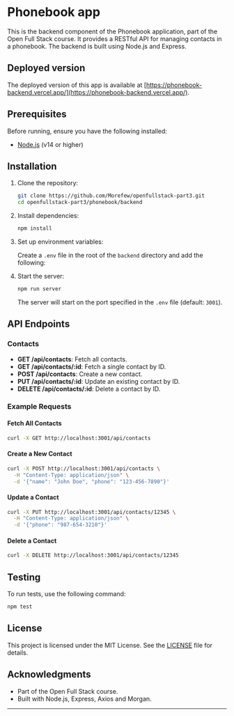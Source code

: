 # Phonebook app

This is the backend component of the Phonebook application, part of the Open
Full Stack course. It provides a RESTful API for managing contacts in a phonebook. The backend is built using Node.js and Express.

## Deployed version

The deployed version of this app is available at [https://phonebook-backend.vercel.app/](https://phonebook-backend.vercel.app/).

## Prerequisites

Before running, ensure you have the following installed:

- [Node.js](https://nodejs.org/) (v14 or higher)

## Installation

1. Clone the repository:

   ```bash
   git clone https://github.com/Morefew/openfullstack-part3.git
   cd openfullstack-part3/phonebook/backend
   ```

2. Install dependencies:

   ```bash
   npm install
   ```

3. Set up environment variables:

   Create a `.env` file in the root of the `backend` directory and add the following:


4. Start the server:

   ```bash
   npm run server
   ```

   The server will start on the port specified in the `.env` file (default: `3001`).

## API Endpoints

### Contacts

- **GET /api/contacts**: Fetch all contacts.
- **GET /api/contacts/:id**: Fetch a single contact by ID.
- **POST /api/contacts**: Create a new contact.
- **PUT /api/contacts/:id**: Update an existing contact by ID.
- **DELETE /api/contacts/:id**: Delete a contact by ID.

### Example Requests

#### Fetch All Contacts

```bash
curl -X GET http://localhost:3001/api/contacts
```

#### Create a New Contact

```bash
curl -X POST http://localhost:3001/api/contacts \
  -H "Content-Type: application/json" \
  -d '{"name": "John Doe", "phone": "123-456-7890"}'
```

#### Update a Contact

```bash
curl -X PUT http://localhost:3001/api/contacts/12345 \
  -H "Content-Type: application/json" \
  -d '{"phone": "987-654-3210"}'
```

#### Delete a Contact

```bash
curl -X DELETE http://localhost:3001/api/contacts/12345
```

## Testing

To run tests, use the following command:

```bash
npm test
```

## License

This project is licensed under the MIT License. See the [LICENSE](LICENSE) file for details.

## Acknowledgments

- Part of the Open Full Stack course.
- Built with Node.js, Express, Axios and Morgan.

---